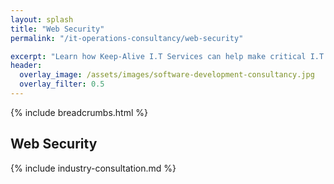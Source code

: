 ```yaml
---
layout: splash
title: "Web Security"
permalink: "/it-operations-consultancy/web-security"

excerpt: "Learn how Keep-Alive I.T Services can help make critical I.T Software decisions and develop bespoke Software solutions for your business."
header:
  overlay_image: /assets/images/software-development-consultancy.jpg
  overlay_filter: 0.5 
---
```


{% include breadcrumbs.html %}

## Web Security

{% include industry-consultation.md %}